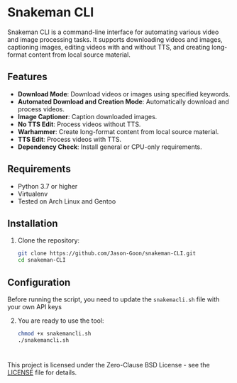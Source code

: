 # Snakeman CLI

Snakeman CLI is a command-line interface for automating various video and image processing tasks. It supports downloading videos and images, captioning images, editing videos with and without TTS, and creating long-format content from local source material.

## Features

- **Download Mode**: Download videos or images using specified keywords.
- **Automated Download and Creation Mode**: Automatically download and process videos.
- **Image Captioner**: Caption downloaded images.  
- **No TTS Edit**: Process videos without TTS.
- **Warhammer**: Create long-format content from local source material. 
- **TTS Edit**: Process videos with TTS.
- **Dependency Check**: Install general or CPU-only requirements.

## Requirements

- Python 3.7 or higher
- Virtualenv
- Tested on Arch Linux and Gentoo



## Installation

1. Clone the repository:
    ```sh
    git clone https://github.com/Jason-Goon/snakeman-CLI.git
    cd snakeman-CLI
    ```


## Configuration

Before running the script, you need to update the `snakemacli.sh` file with your own API keys



2. You are ready to use the tool:
    ```sh
    chmod +x snakemancli.sh
    ./snakemancli.sh

    ```

#

This project is licensed under the Zero-Clause BSD License - see the [LICENSE](LICENSE) file for details.

